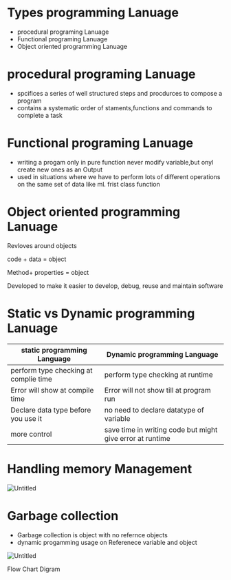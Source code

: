# Types programming Lanuage

- procedural programing Lanuage
- Functional programing Lanuage
- Object oriented programming Lanuage

# procedural programing Lanuage

- spcifices a series of well structured steps and procdurces to compose a program
- contains  a systematic order of staments,functions and commands to complete a task

# Functional programing Lanuage

- writing a progam only in pure function never modify variable,but onyl create new ones as an Output
- used in  situations where we have to perform lots of different operations on the same set of data like ml. frist class function

# Object oriented programming Lanuage

Revloves around objects 

code + data = object 

Method+ properties = object 

Developed to make it easier to develop, debug, reuse and maintain software

# Static vs Dynamic programming Lanuage

|     static programming Language  | Dynamic programming Language  |
| --- | --- |
| perform type checking at complie time | perform type checking at runtime  |
| Error will show at compile time  | Error will not show till  at program run |
| Declare data type before you use it | no need to declare datatype of variable  |
| more control  | save time in writing code but might give  error at runtime |

# Handling memory Management

![Untitled](https://prod-files-secure.s3.us-west-2.amazonaws.com/2603bb63-fafb-446c-b8a4-918eec11024e/52665434-5413-4489-806a-a86a3626c72a/Untitled.png)

# Garbage collection

- Garbage collection is object with  no refernce objects
- dynamic progamming usage on Referenece variable and object

![Untitled](https://prod-files-secure.s3.us-west-2.amazonaws.com/2603bb63-fafb-446c-b8a4-918eec11024e/15da8cff-3dd3-4647-9777-b6e68f6eb248/Untitled.png)

Flow Chart Digram